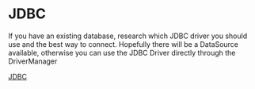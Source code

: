 # JDBC

If you have an existing database, research which JDBC driver you should use and the best way to connect. Hopefully there will be a DataSource available, otherwise you can use the JDBC Driver directly through the DriverManager

[JDBC](http://docs.oracle.com/javase/tutorial/jdbc/basics/index.html)
